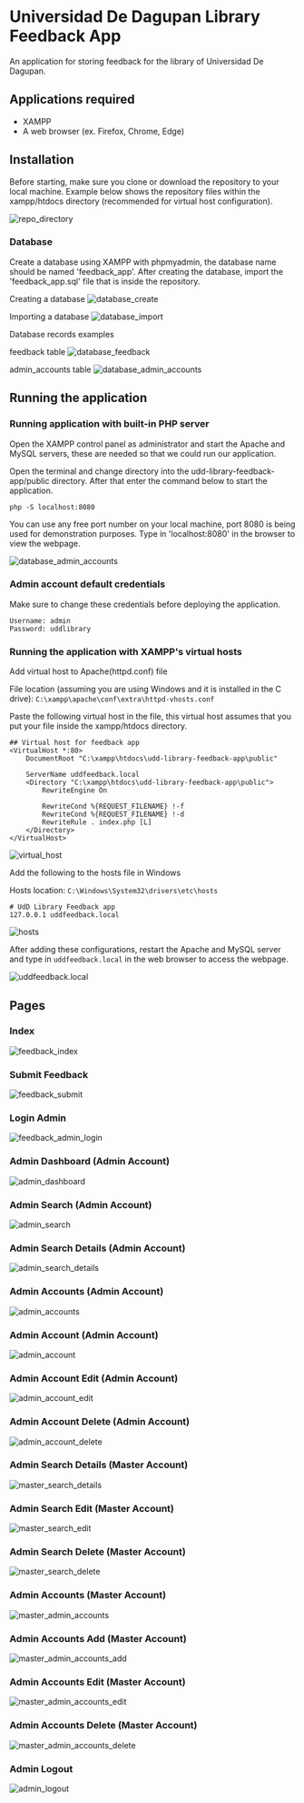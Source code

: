 # Universidad De Dagupan Library Feedback App

An application for storing feedback for the library of Universidad De Dagupan.

## Applications required

- XAMPP
- A web browser (ex. Firefox, Chrome, Edge)

## Installation

Before starting, make sure you clone or download the repository to your local machine. Example below shows the repository files within the xampp/htdocs directory (recommended for virtual host configuration).

![repo_directory](readme_images/repo_directory.png)

### Database

Create a database using XAMPP with phpmyadmin, the database name should be named 'feedback_app'. After creating the database, import the 'feedback_app.sql' file that is inside the repository.

Creating a database
![database_create](readme_images/database_create.png)

Importing a database
![database_import](readme_images/database_import.png)

Database records examples

feedback table
![database_feedback](readme_images/feedback.png)

admin_accounts table
![database_admin_accounts](readme_images/admin_accounts.png)

## Running the application

### Running application with built-in PHP server

Open the XAMPP control panel as administrator and start the Apache and MySQL servers, these are needed so that we could run our application.

Open the terminal and change directory into the udd-library-feedback-app/public directory. After that enter the command below to start the application.

`php -S localhost:8080`

You can use any free port number on your local machine, port 8080 is being used for demonstration purposes. Type in 'localhost:8080' in the browser to view the webpage.

![database_admin_accounts](readme_images/index.png)

### Admin account default credentials

Make sure to change these credentials before deploying the application.

```
Username: admin
Password: uddlibrary
```

### Running the application with XAMPP's virtual hosts

Add virtual host to Apache(httpd.conf) file

File location (assuming you are using Windows and it is installed in the C
drive):
`C:\xampp\apache\conf\extra\httpd-vhosts.conf`

Paste the following virtual host in the file, this virtual host assumes that you put your file inside the xampp/htdocs directory.

```
## Virtual host for feedback app
<VirtualHost *:80>
    DocumentRoot "C:\xampp\htdocs\udd-library-feedback-app\public"

    ServerName uddfeedback.local
    <Directory "C:\xampp\htdocs\udd-library-feedback-app\public">
        RewriteEngine On

        RewriteCond %{REQUEST_FILENAME} !-f
        RewriteCond %{REQUEST_FILENAME} !-d
        RewriteRule . index.php [L]
    </Directory>
</VirtualHost>
```

![virtual_host](readme_images/virtual_host.png)

Add the following to the hosts file in Windows

Hosts location:
`C:\Windows\System32\drivers\etc\hosts`

```
# UdD Library Feedback app
127.0.0.1 uddfeedback.local
```

![hosts](readme_images/hosts.png)

After adding these configurations, restart the Apache and MySQL server and type in `uddfeedback.local` in the web browser to access the webpage.

![uddfeedback.local](readme_images/uddfeedback.local.png)

## Pages

### Index

![feedback_index](readme_images/index.png)

### Submit Feedback

![feedback_submit](readme_images/feedback/submit_feedback.png)

### Login Admin

![feedback_admin_login](readme_images/feedback/admin_login.png)

### Admin Dashboard (Admin Account)

![admin_dashboard](readme_images/admin/admin_dashboard.png)

### Admin Search (Admin Account)

![admin_search](readme_images/admin/admin_search.png)

### Admin Search Details (Admin Account)

![admin_search_details](readme_images/admin/admin_search_details.png)

### Admin Accounts (Admin Account)

![admin_accounts](readme_images/admin/admin_accounts.png)

### Admin Account (Admin Account)

![admin_account](readme_images/admin/admin_account.png)

### Admin Account Edit (Admin Account)

![admin_account_edit](readme_images/admin/admin_edit.png)

### Admin Account Delete (Admin Account)

![admin_account_delete](readme_images/admin/admin_delete.png)

### Admin Search Details (Master Account)

![master_search_details](readme_images/admin/master_search_details.png)

### Admin Search Edit (Master Account)

![master_search_edit](readme_images/admin/master_search_edit.png)

### Admin Search Delete (Master Account)

![master_search_delete](readme_images/admin/master_search_delete.png)

### Admin Accounts (Master Account)

![master_admin_accounts](readme_images/admin/master_accounts.png)

### Admin Accounts Add (Master Account)

![master_admin_accounts_add](readme_images/admin/master_accounts_add.png)

### Admin Accounts Edit (Master Account)

![master_admin_accounts_edit](readme_images/admin/master_accounts_edit.png)

### Admin Accounts Delete (Master Account)

![master_admin_accounts_delete](readme_images/admin/master_accounts_delete.png)

### Admin Logout

![admin_logout](readme_images/admin/admin_logout.png)
